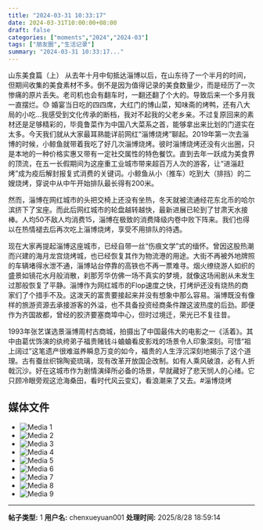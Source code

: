 ```yaml
---
title: "2024-03-31 10:33:17"
date: 2024-03-31T10:00:00+08:00
draft: false
categories: ["moments","2024","2024-03"]
tags: ["朋友圈","生活记录"]
summary: "2024-03-31 10:33:17..."
---
```


山东美食篇（上）
​
​从去年十月中旬抵达淄博以后，在山东待了一个半月的时间，但期间收集的美食素材不多。倒不是因为值得记录的美食数量少，而是经历了一次惨痛的原片丢失。老司机也会有翻车时，一翻还翻了个大的。导致后来一个多月我一直摆烂。😓 婚宴当日吃的四四席，大红门的博山菜，知味斋的烤鸭，还有八大局的小吃…我感受到文化传承的断档，我对不起我的父老乡亲。
​
​不过复原回来的素材还是足够精彩的，毕竟鲁菜作为中国八大菜系之首，能够拿出来比划的门道实在太多。今天我们就从大家最耳熟能详前网红“淄博烧烤”聊起。
​
​2019年第一次去淄博的时候，小鲸鱼就带着我吃了好几次淄博烧烤。彼时淄博烧烤还没有火出圈，只是本地的一种价格实惠又带有一定社交属性的特色餐饮。直到去年一跃成为美食界的顶流，在五一长假期间为这座重工业城市带来超百万人次的游客，让“进淄赶烤”成为疫后解封报复式消费的关键词。小鲸鱼从小（推车）吃到大（排挡）的二嫂烧烤，穿说中从中午开始排队最长得有200米。

然而，淄博在网红城市的头把交椅上还没有坐热，冬天就被流通经花东北币的哈尔滨挤下了宝座。而此后网红城市的轮盘越转越快，最新进展已轮到了甘肃天水接棒。人均50不敌人均消费15，淄博在极致的消费降级内卷中败下阵来。我们也得以在热情褪去后再次吃上淄博烧烤，享受不用排队的待遇。

现在大家再提起淄博这座城市，已经自带一丝“伤痕文学”式的缅怀。曾因这股热潮而兴建的海月龙宫烧烤城，也已经恢复其作为物流港的用途。大街不再被外地牌照的车辆堵得水泄不通，淄博站台停靠的高铁也不再一票难寻。烟火缭绕游人如织的盛景如镜花水月般消散，刹那芳华仿佛一场不真实的梦境，就像这场闹剧从未发生过那般恢复了平静。
​
​淄博作为网红城市的Flop速度之快，打烤炉还没有烧热的商家们了个措手不及。这泼天的富贵要接起来并没有想象中那么容易。淄博既没有像样的旅游资源去承接游客的外溢，也不具备投资经商条件蹭这波热度的后劲。即便作为齐国故都，曾经的胶济要塞商埠中心，但时过境迁，荣光已不复往昔。

1993年张艺谋选景淄博周村古商城，拍摄出了中国最伟大的电影之一《活着》。其中由葛优饰演的纨绔弟子福贵赌钱斗蛐蛐看皮影戏的场景令人印象深刻。可惜“祖上阔过”这笔遗产很难滋养瞬息万变的如今，福贵的人生浮沉深刻地揭示了这个道理。古有蚕丝织锦陶瓷琉璃，现有改革开放国企改制。如有人乘风破浪，必有人折戟沉沙。好在这城市作为剧情演绎所必备的场景，早就藏好了悲天悯人的心绪。它只顾冷眼旁观这沧海桑田，看时代风云变幻，看浪潮来了又去。
​
​#淄博烧烤

## 媒体文件

- ![Media 1](/Moments/photos/2024-03-31/202403311033170.jpg)
- ![Media 2](/Moments/photos/2024-03-31/202403311033171.jpg)
- ![Media 3](/Moments/photos/2024-03-31/202403311033172.jpg)
- ![Media 4](/Moments/photos/2024-03-31/202403311033173.jpg)
- ![Media 5](/Moments/photos/2024-03-31/202403311033174.jpg)
- ![Media 6](/Moments/photos/2024-03-31/202403311033175.jpg)
- ![Media 7](/Moments/photos/2024-03-31/202403311033176.jpg)
- ![Media 8](/Moments/photos/2024-03-31/202403311033177.jpg)
- ![Media 9](/Moments/photos/2024-03-31/202403311033178.jpg)

---

**帖子类型:** 1
**用户名:** chenxueyuan001
**处理时间:** 2025/8/28 18:59:14
